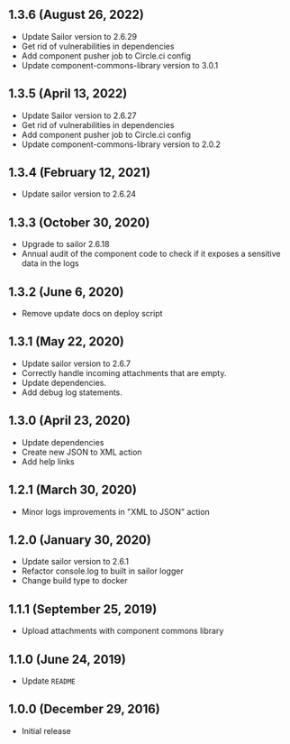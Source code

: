 ## 1.3.6 (August 26, 2022)

* Update Sailor version to 2.6.29
* Get rid of vulnerabilities in dependencies
* Add component pusher job to Circle.ci config
* Update component-commons-library version to 3.0.1

## 1.3.5 (April 13, 2022)

* Update Sailor version to 2.6.27
* Get rid of vulnerabilities in dependencies
* Add component pusher job to Circle.ci config
* Update component-commons-library version to 2.0.2

## 1.3.4 (February 12, 2021)

* Update sailor version to 2.6.24

## 1.3.3 (October 30, 2020)

* Upgrade to sailor 2.6.18
* Annual audit of the component code to check if it exposes a sensitive data in the logs

## 1.3.2 (June 6, 2020)

* Remove update docs on deploy script

## 1.3.1 (May 22, 2020)

* Update sailor version to 2.6.7
* Correctly handle incoming attachments that are empty.
* Update dependencies.
* Add debug log statements.

## 1.3.0 (April 23, 2020)

* Update dependencies
* Create new JSON to XML action
* Add help links

## 1.2.1 (March 30, 2020)

* Minor logs improvements in "XML to JSON" action

## 1.2.0 (January 30, 2020)

* Update sailor version to 2.6.1
* Refactor console.log to built in sailor logger
* Change build type to docker

## 1.1.1 (September 25, 2019)

* Upload attachments with component commons library

## 1.1.0 (June 24, 2019)

* Update `README`

## 1.0.0 (December 29, 2016)

* Initial release

